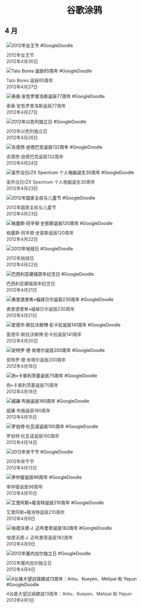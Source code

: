 
<h1 align="center"> 谷歌涂鸦 </h1>




## 4 月

<div class="image">


<img src="https://lh3.googleusercontent.com/9A8C4HQPLT92VIDQQSG_KflTz8Jt7xa-HKLZSexKu-w3LIbT6LhaU27NVWzF9Pf13gFVncMvl1KlZQbXFB-sNmvEBP6Q4K6CqTwI-eI=s660" alt="2012年女王节 #GoogleDoodle" style="margin: 5px"/>
<div class="info" style="font-size: 14px; color:#333333; margin:5px"><div class="title">2012年女王节</div><div class="date">2012年4月30日</div></div>

<img src="https://lh3.googleusercontent.com/0VmrRoCXEmN_VNvejfUMLzXqbXuqSxglLjtSELUPHR0WpOoTMa-TbrTnkhXb4kx3qii92j-VkgKTTtNLf013fqGp2VLUV9BiFzi7YdY=s660" alt="Tato Bores 诞辰85周年 #GoogleDoodle" style="margin: 5px"/>
<div class="info" style="font-size: 14px; color:#333333; margin:5px"><div class="title">Tato Bores 诞辰85周年</div><div class="date">2012年4月27日</div></div>

<img src="https://lh3.googleusercontent.com/FGg3ea5xq62asXu2J0WRmkxAS68nvVytuXs9vw8fOUWLVM06vgvWkLbcb3Zpu2MVpUwF6fd-n9Rf5Gl1nAnt09IMc9PGOll-u-3vIJI=s660" alt="泰奥·安哲罗普洛斯诞辰77周年 #GoogleDoodle" style="margin: 5px"/>
<div class="info" style="font-size: 14px; color:#333333; margin:5px"><div class="title">泰奥·安哲罗普洛斯诞辰77周年</div><div class="date">2012年4月27日</div></div>

<img src="https://lh3.googleusercontent.com/bKUWA0z9LGShvq33NTe5jETYv41rug-iMvbsSKsIxSijhJS26cDkAGxrTkYKqXk3rRG_PvKJDi2QDGQU077TqMnopp5IsJ39vMYsNMA-=s660" alt="2012年以色列独立日 #GoogleDoodle" style="margin: 5px"/>
<div class="info" style="font-size: 14px; color:#333333; margin:5px"><div class="title">2012年以色列独立日</div><div class="date">2012年4月26日</div></div>

<img src="//www.google.com/logos/2012/sundback12-hp.jpg" alt="吉德昂·逊德巴克诞辰132周年 #GoogleDoodle" style="margin: 5px"/>
<div class="info" style="font-size: 14px; color:#333333; margin:5px"><div class="title">吉德昂·逊德巴克诞辰132周年</div><div class="date">2012年4月24日</div></div>

<img src="https://lh3.googleusercontent.com/qkW8lf6zSi1sinEkFEBsXexZ5uDb4BQl0-5kGzz5F4JIzHGGgaf166C-MvybLpSVGDFMCzIJdLrXGflZlr2-Ut2EvItr58Y2MQJpMgdxhQ=s660" alt="圣乔治日/ZX Spectrum 个人电脑诞生30周年 #GoogleDoodle" style="margin: 5px"/>
<div class="info" style="font-size: 14px; color:#333333; margin:5px"><div class="title">圣乔治日/ZX Spectrum 个人电脑诞生30周年</div><div class="date">2012年4月23日</div></div>

<img src="https://lh3.googleusercontent.com/IOWvmQb6UwE1rX5iRKMFvv5JVS6Vf1TZartd30jKayqY2uaffHG5WfCgTQdgbcv7kTxFjR-rm1Nj_MMgSkkos4OLDgARQcn7eD92H1Nx=s660" alt="2012年国家主权与儿童节 #GoogleDoodle" style="margin: 5px"/>
<div class="info" style="font-size: 14px; color:#333333; margin:5px"><div class="title">2012年国家主权与儿童节</div><div class="date">2012年4月23日</div></div>

<img src="https://lh3.googleusercontent.com/rPH5er51oA6pPG71c0W3tYPy1pbek8rWMmDPvlwz_UmJpvrP7xW9dDqks2nddzdfTI3qcMM_FXm2ZIq4sF1a6fIFG0G5QH1vU5CEEBOq=s660" alt="格蕾斯·珂辛顿·史密斯诞辰120周年 #GoogleDoodle" style="margin: 5px"/>
<div class="info" style="font-size: 14px; color:#333333; margin:5px"><div class="title">格蕾斯·珂辛顿·史密斯诞辰120周年</div><div class="date">2012年4月22日</div></div>

<img src="//www.google.com/logos/2012/earthday12-hp.jpg" alt="2012年地球日 #GoogleDoodle" style="margin: 5px"/>
<div class="info" style="font-size: 14px; color:#333333; margin:5px"><div class="title">2012年地球日</div><div class="date">2012年4月22日</div></div>

<img src="https://lh3.googleusercontent.com/-A_Y6WkPoaGMaGVSIDvmgAvgDyOrExTcllQjuZzjoJHzj5C3FGjWxyiYrsuG-brcZ3YkylMUdxhXYcArwyptIS13TCMmMb6HKm-cGJye=s660" alt="巴西利亚建城周年纪念日 #GoogleDoodle" style="margin: 5px"/>
<div class="info" style="font-size: 14px; color:#333333; margin:5px"><div class="title">巴西利亚建城周年纪念日</div><div class="date">2012年4月21日</div></div>

<img src="https://lh3.googleusercontent.com/Cpym023MDHCtwPDZAjAnm-yBbrNSYubXbxYP0hJ-aFweeHWZPqpE7OMQgc5fQrLUAS0Vzd4XHRsYY2PEFOcx-NsV-ZPVG7ajDznG5AdI=s660" alt="弗里德里希•福禄贝尔诞辰230周年 #GoogleDoodle" style="margin: 5px"/>
<div class="info" style="font-size: 14px; color:#333333; margin:5px"><div class="title">弗里德里希•福禄贝尔诞辰230周年</div><div class="date">2012年4月21日</div></div>

<img src="https://lh3.googleusercontent.com/rubkO7155ADvQ70VXj0kSLlG_SothpYPHSh4HUXorNwLH-ivETEjPzsU8tZZf_HoXUmv3hOWimVYAt3R-eKv5qGme80sTPK-So-v57le0A=s660" alt="爱德华·斯拉沃柳博·彭卡拉诞辰141周年 #GoogleDoodle" style="margin: 5px"/>
<div class="info" style="font-size: 14px; color:#333333; margin:5px"><div class="title">爱德华·斯拉沃柳博·彭卡拉诞辰141周年</div><div class="date">2012年4月20日</div></div>

<img src="https://lh3.googleusercontent.com/HD31lVhQeK4ML6hRWWcQE6IMNJ9Bh-_K1dCrBr6uEBFmToUuRfa-FPRWSRwobXRUPB1L8tl7-JYDnmPyopVQFPqriudSQy2qXoi4-X3r=s660" alt="安特罗·德·肯塔尔诞辰200周年 #GoogleDoodle" style="margin: 5px"/>
<div class="info" style="font-size: 14px; color:#333333; margin:5px"><div class="title">安特罗·德·肯塔尔诞辰200周年</div><div class="date">2012年4月18日</div></div>

<img src="https://lh3.googleusercontent.com/40j_QyDIoe9_O1eBbdBwiyPbbRso4unPQ_usBOIWe4SRzxJ5Xo30tRkD9TPJ-M6jhmKghciRw79y0Cjvfw4EE0uvqkRqp3fPFq5-WODJ=s660" alt="扬•卡普利茨基诞辰75周年 #GoogleDoodle" style="margin: 5px"/>
<div class="info" style="font-size: 14px; color:#333333; margin:5px"><div class="title">扬•卡普利茨基诞辰75周年</div><div class="date">2012年4月18日</div></div>

<img src="https://lh3.googleusercontent.com/HiVAEKTNYXUGkTwr8W28F01bx-cIPofRB2p4AdSFT27ULhMTMsBoX12OLtQsJ_oMC7Sw8lIbm1f91qxV27Xxq5U6DAl4l6vNZ7o0KIko9Q=s660" alt="威廉·布施诞辰180周年 #GoogleDoodle" style="margin: 5px"/>
<div class="info" style="font-size: 14px; color:#333333; margin:5px"><div class="title">威廉·布施诞辰180周年</div><div class="date">2012年4月15日</div></div>

<img src="https://lh3.googleusercontent.com/ZIFWM3Ej6LxLO6nWCMyTuz2WfSQp7LvNvnyBfqqSCUvpOi2-dEkfKNjkenupHQ2FiDux2LrYWKPmqdX7ACDVJbiGL2UfM0DWAD1q-oQ=s660" alt="罗伯特·杜瓦诺诞辰100周年 #GoogleDoodle" style="margin: 5px"/>
<div class="info" style="font-size: 14px; color:#333333; margin:5px"><div class="title">罗伯特·杜瓦诺诞辰100周年</div><div class="date">2012年4月14日</div></div>

<img src="https://lh3.googleusercontent.com/V0V0QAdHB9vX6PEsgVNe25hF58bf7tYjMIUFlMJybsd4ER9E-h1hYz14TQU9XIN1A5bo0HuuZPQKBw4qfVktO2LOm8lgIHVndzgsX5E=s660" alt="2012年宋干节 #GoogleDoodle" style="margin: 5px"/>
<div class="info" style="font-size: 14px; color:#333333; margin:5px"><div class="title">2012年宋干节</div><div class="date">2012年4月13日</div></div>

<img src="https://lh3.googleusercontent.com/E9ff3ui6GHmPYzPAxfBaVkjHpHbOtnJTrCRFOHGdiNKZshZnxbKXRAtJQHWtFoMoBYNmTFTq-BNrBIUzpujokALf5ENqYt3rdWLrjii2=s660" alt="李仲燮诞辰96周年 #GoogleDoodle" style="margin: 5px"/>
<div class="info" style="font-size: 14px; color:#333333; margin:5px"><div class="title">李仲燮诞辰96周年</div><div class="date">2012年4月10日</div></div>

<img src="https://lh3.googleusercontent.com/eStdJG623muCi-T4B7r3NdGMXGa1BoeBS6PqIEqLE2sdmk4KOWK0_g9bJlGOdPgGEYjdqQXKK2EMhNNKCfICcsA_6hIGNEKhrzt-0EFD=s660" alt="艾里阿斯•隆洛特诞辰210周年 #GoogleDoodle" style="margin: 5px"/>
<div class="info" style="font-size: 14px; color:#333333; margin:5px"><div class="title">艾里阿斯•隆洛特诞辰210周年</div><div class="date">2012年4月9日</div></div>

<img src="https://lh3.googleusercontent.com/-BTL14I1WWaxVhYNMSDNq3L7Uw2QNsgae8o89xp6vs_PZ7ev5Snlg9b8sXwyoiOlsivrcq06GDysrD_4kZKldpAebXSt4xSAPjcDNe-IZw=s660" alt="埃德沃德·J. 迈布里奇诞辰182周年 #GoogleDoodle" style="margin: 5px"/>
<div class="info" style="font-size: 14px; color:#333333; margin:5px"><div class="title">埃德沃德·J. 迈布里奇诞辰182周年</div><div class="date">2012年4月9日</div></div>

<img src="https://lh3.googleusercontent.com/NvkLSGvVbOX_jzcxa6PGpwt5MM2KRQI9GWESzY9aZ0gTwwNT48gAJVm8VLHYF2wtgZcfE-LfQnaa9GxwXpqZLTfdOimn2Fdiww57E4w=s660" alt="2012年塞内加尔独立日 #GoogleDoodle" style="margin: 5px"/>
<div class="info" style="font-size: 14px; color:#333333; margin:5px"><div class="title">2012年塞内加尔独立日</div><div class="date">2012年4月4日</div></div>

<img src="https://lh3.googleusercontent.com/R72dnoPAqhUuZgg9Nq6PT_yZczLmJm32-8n1QD-7tvkan_Up_qhEQ_sDFXE4tolY4OCBydascjJm7Ok4p3S1PUYHyo_hj5ruL6BYVocu=s660" alt="4台甚大望远镜建成13周年：Antu、Kueyen、Melipal 和 Yepun #GoogleDoodle" style="margin: 5px"/>
<div class="info" style="font-size: 14px; color:#333333; margin:5px"><div class="title">4台甚大望远镜建成13周年：Antu、Kueyen、Melipal 和 Yepun</div><div class="date">2012年4月1日</div></div>

</div>








